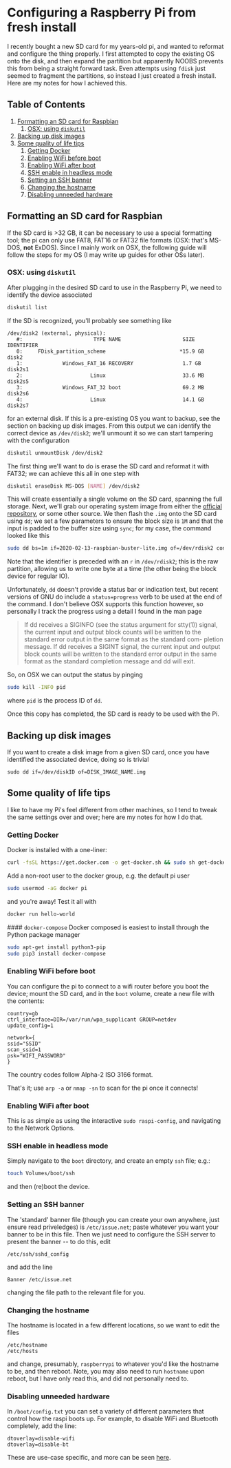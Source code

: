 # Configuring a Raspberry Pi from fresh install

I recently bought a new SD card for my years-old pi, and wanted to reformat and configure the thing properly. I first attempted to copy the existing OS onto the disk, and then expand the partition but apparently NOOBS prevents this from being a straight forward task. Even attempts using `fdisk` just seemed to fragment the partitions, so instead I just created a fresh install. Here are my notes for how I achieved this.

<!--BEGIN TOC-->
## Table of Contents
1. [Formatting an SD card for Raspbian](#formatting-an-sd-card-for-raspbian)
    1. [OSX: using `diskutil`](#osx-using-diskutil)
2. [Backing up disk images](#backing-up-disk-images)
3. [Some quality of life tips](#some-quality-of-life-tips)
    1. [Getting Docker](#getting-docker)
    2. [Enabling WiFi before boot](#enabling-wifi-before-boot)
    3. [Enabling WiFi after boot](#enabling-wifi-after-boot)
    4. [SSH enable in headless mode](#ssh-enable-in-headless-mode)
    5. [Setting an SSH banner](#setting-an-ssh-banner)
    6. [Changing the hostname](#changing-the-hostname)
    7. [Disabling unneeded hardware](#disabling-unneeded-hardware)

<!--END TOC-->

## Formatting an SD card for Raspbian
If the SD card is >32 GB, it can be necessary to use a special formatting tool; the pi can only use FAT8, FAT16 or FAT32 file formats (OSX: that's MS-DOS, **not** ExDOS). Since I mainly work on OSX, the following guide will follow the steps for my OS (I may write up guides for other OSs later).

### OSX: using `diskutil`
After plugging in the desired SD card to use in the Raspberry Pi, we need to identify the device associated
```bash
diskutil list
```
If the SD is recognized, you'll probably see something like
```
/dev/disk2 (external, physical):
   #:                       TYPE NAME                    SIZE       IDENTIFIER
   0:     FDisk_partition_scheme                        *15.9 GB    disk2
   1:             Windows_FAT_16 RECOVERY                1.7 GB     disk2s1
   2:                      Linux                         33.6 MB    disk2s5
   3:             Windows_FAT_32 boot                    69.2 MB    disk2s6
   4:                      Linux                         14.1 GB    disk2s7
```
for an external disk. If this is a pre-existing OS you want to backup, see the section on backing up disk images. From this output we can identify the correct device as `/dev/disk2`; we'll unmount it so we can start tampering with the configuration
```bash
diskutil unmountDisk /dev/disk2
```
The first thing we'll want to do is erase the SD card and reformat it with FAT32; we can achieve this all in one step with
```bash
diskutil eraseDisk MS-DOS [NAME] /dev/disk2
```
This will create essentially a single volume on the SD card, spanning the full storage. Next, we'll grab our operating system image from either the [official repository](https://www.raspberrypi.org/downloads/raspbian/), or some other source. We then flash the `.img` onto the SD card using `dd`; we set a few parameters to ensure the block size is `1M` and that the input is padded to the buffer size using `sync`; for my case, the command looked like this
```bash
sudo dd bs=1m if=2020-02-13-raspbian-buster-lite.img of=/dev/rdisk2 conv=sync
```
Note that the identifier is preceded with an `r` in `/dev/rdisk2`; this is the raw partition, allowing us to write one byte at a time (the other being the block device for regular IO).

Unfortunately, `dd` doesn't provide a status bar or indication text, but recent versions of GNU do include a `status=progress` verb to be used at the end of the command. I don't believe OSX supports this function however, so personally I track the progress using a detail I found in the man page

>If dd receives a SIGINFO (see the status argument for stty(1)) signal, the current input and output
>block counts will be written to the standard error output in the same format as the standard com-
>pletion message.  If dd receives a SIGINT signal, the current input and output block counts will be
>written to the standard error output in the same format as the standard completion message and dd
>will exit.

So, on OSX we can output the status by pinging
```bash
sudo kill -INFO pid
```
where `pid` is the process ID of `dd`.

Once this copy has completed, the SD card is ready to be used with the Pi.

## Backing up disk images
If you want to create a disk image from a given SD card, once you have identified the associated device, doing so is trivial
```
sudo dd if=/dev/diskID of=DISK_IMAGE_NAME.img
```

## Some quality of life tips
I like to have my Pi's feel different from other machines, so I tend to tweak the same settings over and over; here are my notes for how I do that.

### Getting Docker
Docker is installed with a one-liner:
```bash
curl -fsSL https://get.docker.com -o get-docker.sh && sudo sh get-docker.sh
```

Add a non-root user to the docker group, e.g. the default pi user
```bash
sudo usermod -aG docker pi
```
and you're away! Test it all with
```bash
docker run hello-world
```

#### `docker-compose`
Docker composed is easiest to install through the Python package manager
```bash
sudo apt-get install python3-pip
sudo pip3 install docker-compose
```

### Enabling WiFi before boot
You can configure the pi to connect to a wifi router before you boot the device; mount the SD card, and in the `boot` volume, create a new file with the contents:
```
country=gb
ctrl_interface=DIR=/var/run/wpa_supplicant GROUP=netdev
update_config=1

network={
ssid="SSID"
scan_ssid=1
psk="WIFI_PASSWORD"
}
```
The country codes follow Alpha-2 ISO 3166 format.

That's it; use `arp -a` or `nmap -sn` to scan for the pi once it connects!

### Enabling WiFi after boot
This is as simple as using the interactive `sudo raspi-config`, and navigating to the Network Options.

### SSH enable in headless mode
Simply navigate to the `boot` directory, and create an empty `ssh` file; e.g.:
```bash
touch Volumes/boot/ssh
```
and then (re)boot the device.

### Setting an SSH banner
The 'standard' banner file (though you can create your own anywhere, just ensure read priveledges) is `/etc/issue.net`; paste whatever you want your banner to be in this file. Then we just need to configure the SSH server to present the banner -- to do this, edit
```
/etc/ssh/sshd_config
```
and add the line
```
Banner /etc/issue.net
```
changing the file path to the relevant file for you.

### Changing the hostname
The hostname is located in a few different locations, so we want to edit the files
```
/etc/hostname
/etc/hosts
```
and change, presumably, `raspberrypi` to whatever you'd like the hostname to be, and then reboot. Note, you may also need to run `hostname` upon reboot, but I have only read this, and did not personally need to.

### Disabling unneeded hardware
In `/boot/config.txt` you can set a variety of different parameters that control how the raspi boots up. For example, to disable WiFi and Bluetooth completely, add the line:
```
dtoverlay=disable-wifi
dtoverlay=disable-bt
```
These are use-case specific, and more can be seen [here](https://github.com/raspberrypi/firmware/blob/master/boot/overlays/README).
